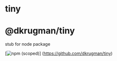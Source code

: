 # tiny
# @dkrugman/tiny
stub for node package

[![npm (scoped)](https://img.shields.io/npm/v/@dkrugman/tiny.svg)]
(https://github.com/dkrugman/tiny)
